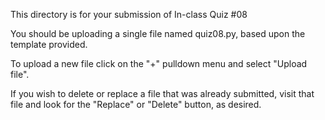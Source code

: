 This directory is for your submission of In-class Quiz #08

You should be uploading a single file named quiz08.py, based upon the template provided.

To upload a new file click on the "+" pulldown menu and select "Upload file".

If you wish to delete or replace a file that was already submitted,
visit that file and look for the "Replace" or "Delete" button, as
desired.
